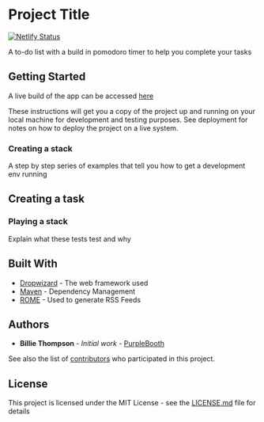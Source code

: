 # Project Title

[![Netlify
Status](https://api.netlify.com/api/v1/badges/d5b83dca-ee5c-4ac5-8f47-09964abdc0a7/deploy-status)](https://app.netlify.com/sites/my-stacks/deploys)

A to-do list with a build in pomodoro timer to help you
complete your tasks

## Getting Started

A live build of the app can be accessed
[here](https://my-stacks.netlify.app/)

These instructions will get you a copy of the project up and
running on your local machine for development and testing
purposes. See deployment for notes on how to deploy the
project on a live system.

### Creating a stack

A step by step series of examples that tell you how to get a
development env running

## Creating a task

### Playing a stack

Explain what these tests test and why

## Built With

* [Dropwizard](http://www.dropwizard.io/1.0.2/docs/) - The
  web framework used
* [Maven](https://maven.apache.org/) - Dependency Management
* [ROME](https://rometools.github.io/rome/) - Used to
  generate RSS Feeds

## Authors

* **Billie Thompson** - *Initial work* -
  [PurpleBooth](https://github.com/PurpleBooth)

See also the list of
[contributors](https://github.com/your/project/contributors)
who participated in this project.

## License

This project is licensed under the MIT License - see the
[LICENSE.md](LICENSE.md) file for details
